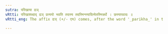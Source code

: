 ```yaml
---
sutra: परिखाया ढञ्
vRtti: परिखाशब्दाद् ढञ् प्रत्ययो भवति तदस्य तदस्मिन्स्यादित्येतस्मिन्नर्थे । छस्यापवादः ॥
vRtti_eng: The affix ढञ् (+/- एय) comes, after the word '_parikha_' in the above senses of 'this is sufficient for that', and 'this is sufficient therein'.

---
```

